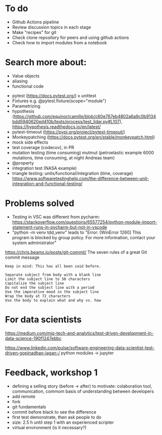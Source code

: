 # To do
- Github Actions pipeline
- Review discussion topics in each stage
- Make "recipes" for git
- Check clone repository for peers and using github actions
- Check how to import modules from a notebook

# Search more about:
* Value objects
* aliasing
* functional code
- pytest (https://docs.pytest.org/) x unittest
- Fixtures e.g. @pytest.fixture(scope="module")
- Parametrizing
- hypothesis (https://github.com/equinor/camille/blob/c60e767eb4802a6a9c0b9134bdd5940620ed410b/tests/process/test_lidar.py#L107), https://hypothesis.readthedocs.io/en/latest/
- pytest-timeout (https://pypi.org/project/pytest-timeout/)
- Monkeypatching (https://docs.pytest.org/en/stable/monkeypatch.html)
- mock side effects
- test coverage (codecov), in PR
- mutation testing (time consuming) mutmut (petroelastic example 6000 mutations, time consuming, at night Andreas team)
- @property
- integration test (NASA example)
- triangle testing: units/functional/integration (time, coverage)
https://www.softwaretestinghelp.com/the-difference-between-unit-integration-and-functional-testing/

# Problems solved
- Testing in VSC was different from pycharm:
https://stackoverflow.com/questions/65577254/python-module-import-statement-runs-in-pycharm-but-not-in-vscode
- "python -m venv tdd_venv" leads to "Error: [WinError 1260] This program is blocked by group policy. For more information, contact your system administrator"


https://chris.beams.io/posts/git-commit/
The seven rules of a great Git commit message

    Keep in mind: This has all been said before.

    Separate subject from body with a blank line
    Limit the subject line to 50 characters
    Capitalize the subject line
    Do not end the subject line with a period
    Use the imperative mood in the subject line
    Wrap the body at 72 characters
    Use the body to explain what and why vs. how


# For data scientists
https://medium.com/miq-tech-and-analytics/test-driven-development-in-data-science-190f1247ebbc

https://www.linkedin.com/pulse/software-engineering-data-scientist-test-driven-gopinadhan-jagan-/
python modules -> jupyter

# Feedback, workshop 1
- defining a selling story (before -> after) to motivate: colaboration tool, communication, commom basis of understanding between developers
- add remote
- fork
- git fundamentals
- commit before black to see the difference
- first test demonstrate, then ask people to do 
- size: 2.5 h until step 1 with an experienced  scripter
- virtual environment (is it necessary?)
